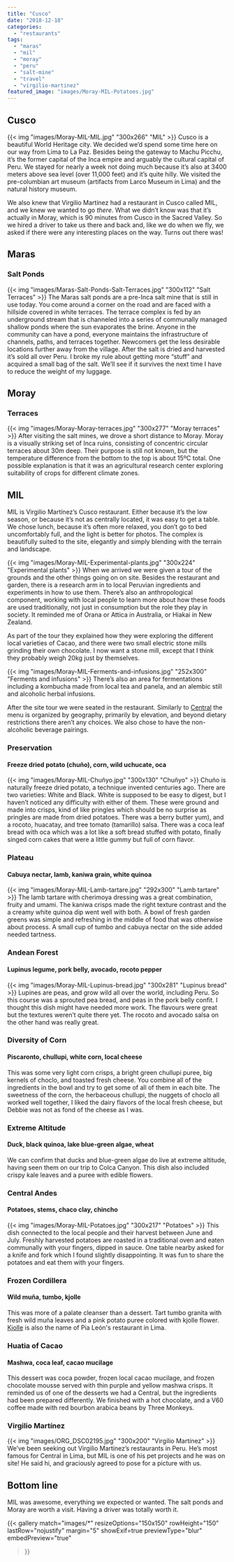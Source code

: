 ```yaml
---
title: "Cusco"
date: "2018-12-18"
categories: 
  - "restaurants"
tags: 
  - "maras"
  - "mil"
  - "moray"
  - "peru"
  - "salt-mine"
  - "travel"
  - "virgilio-martinez"
featured_image: "images/Moray-MIL-Potatoes.jpg"
---
```

## Cusco

{{< img "images/Moray-MIL-MIL.jpg" "300x266" "MIL" >}}
Cusco is a beautiful World Heritage city. We decided we’d spend some
time here on our way from Lima to La Paz. Besides being the gateway to
Machu Picchu, it’s the former capital of the Inca empire and arguably
the cultural capital of Peru. We stayed for nearly a week not doing
much because it’s also at 3400 meters above sea level (over 11,000
feet) and it’s quite hilly. We visited the pre-columbian art museum
(artifacts from Larco Museum in Lima) and the natural history museum.

We also knew that Virgilio Martínez had a restaurant in Cusco called
MIL, and we knew we wanted to go _there_. What we didn’t know was that
it’s actually in Moray, which is 90 minutes from Cusco in the Sacred
Valley. So we hired a driver to take us there and back and, like we do
when we fly, we asked if there were any interesting places on the
way. Turns out there was!

## Maras

### Salt Ponds

{{< img "images/Maras-Salt-Ponds-Salt-Terraces.jpg" "300x112" "Salt Terraces" >}}
The Maras salt ponds are a pre-Inca salt mine that is still in use
today. You come around a corner on the road and are faced with a
hillside covered in white terraces. The terrace complex is fed by an
underground stream that is channeled into a series of communally
managed shallow ponds where the sun evaporates the brine. Anyone in
the community can have a pond, everyone maintains the infrastructure
of channels, paths, and terraces together. Newcomers get the less
desirable locations further away from the village. After the salt is
dried and harvested it’s sold all over Peru. I broke my rule about
getting more “stuff” and acquired a small bag of the salt. We’ll see
if it survives the next time I have to reduce the weight of my
luggage.

## Moray

### Terraces

{{< img "images/Moray-Moray-terraces.jpg" "300x277" "Moray terraces" >}}
After visiting the salt mines, we drove a short distance to
Moray. Moray is a visually striking set of Inca ruins, consisting of
concentric circular terraces about 30m deep. Their purpose is still
not known, but the temperature difference from the bottom to the top
is about 15ºC total. One possible explanation is that it was an
agricultural research center exploring suitability of crops for
different climate zones.

## MIL

MIL is Virgilio Martínez’s Cusco restaurant. Either because it’s the
low season, or because it’s not as centrally located, it was easy to
get a table. We chose lunch, because it’s often more relaxed, you
don’t go to bed uncomfortably full, and the light is better for
photos. The complex is beautifully suited to the site, elegantly and
simply blending with the terrain and landscape.

{{< img "images/Moray-MIL-Experimental-plants.jpg" "300x224" "Experimental plants" >}}
When we arrived we were given a tour of the grounds and the other
things going on on site. Besides the restaurant and garden, there is a
research arm in to local Peruvian ingredients and experiments in how
to use them. There’s also an anthropological component, working with
local people to learn more about how these foods are used
traditionally, not just in consumption but the role they play in
society. It reminded me of Orana or Attica in Australia, or Hiakai in
New Zealand.

As part of the tour they explained how they were exploring the
different local varieties of Cacao, and there were two small electric
stone mills grinding their own chocolate. I now want a stone mill,
except that I think they probably weigh 20kg just by themselves.

{{< img "images/Moray-MIL-Ferments-and-infusions.jpg" "252x300" "Ferments and infusions" >}}
There’s also an area for fermentations including a kombucha made from
local tea and panela, and an alembic still and alcoholic herbal
infusions.

After the site tour we were seated in the restaurant. Similarly to
[Central](/central/) the menu is organized by
geography, primarily by elevation, and beyond dietary restrictions
there aren’t any choices. We also chose to have the non-alcoholic
beverage pairings.

### Preservation

#### Freeze dried potato (chuño), corn, wild uchucate, oca

{{< img "images/Moray-MIL-Chuñyo.jpg" "300x130" "Chuñyo" >}}
Chuño is naturally freeze dried potato, a technique invented centuries
ago. There are two varieties: White and Black. White is supposed to be
easy to digest, but I haven’t noticed any difficulty with either of
them. These were ground and made into crisps, kind of like pringles
which should be no surprise as pringles are made from dried
potatoes. There was a berry butter yum), and a rocoto, huacatay, and
tree tomato (tamarillo) salsa. There was a coca leaf bread with oca
which was a lot like a soft bread stuffed with potato, finally singed
corn cakes that were a little gummy but full of corn flavor.

### Plateau

#### Cabuya nectar, lamb, kaniwa grain, white quinoa

{{< img "images/Moray-MIL-Lamb-tartare.jpg" "292x300" "Lamb tartare" >}}
The lamb tartare with cherimoya dressing was a great combination,
fruity and umami. The kaniwa crisps made the right texture contrast
and the a creamy white quinoa dip went well with both. A bowl of fresh
garden greens was simple and refreshing in the middle of food that was
otherwise about process. A small cup of tumbo and cabuya nectar on the
side added needed tartness.

### Andean Forest

#### Lupinus legume, pork belly, avocado, rocoto pepper

{{< img "images/Moray-MIL-Lupinus-bread.jpg" "300x281" "Lupinus bread" >}}
Lupines are peas, and grow wild all over the world, including Peru. So
this course was a sprouted pea bread, and peas in the pork belly
confit. I thought this dish might have needed more work. The flavours
were great but the textures weren’t quite there yet. The rocoto and
avocado salsa on the other hand was really great.

### Diversity of Corn

#### Piscaronto, chullupi, white corn, local cheese

This was some very light corn crisps, a bright green chullupi puree,
big kernels of choclo, and toasted fresh cheese. You combine all of
the ingredients in the bowl and try to get some of all of them in each
bite. The sweetness of the corn, the herbaceous chullupi, the nuggets
of choclo all worked well together, I liked the dairy flavors of the
local fresh cheese, but Debbie was not as fond of the cheese as I was.

### Extreme Altitude

#### Duck, black quinoa, lake blue-green algae, wheat

We can confirm that ducks and blue-green algae do live at extreme
altitude, having seen them on our trip to Colca Canyon. This dish also
included crispy kale leaves and a puree with edible flowers.

### Central Andes

#### Potatoes, stems, chaco clay, chincho

{{< img "images/Moray-MIL-Potatoes.jpg" "300x217" "Potatoes" >}}
This dish connected to the local people and their harvest between June
and July. Freshly harvested potatoes are roasted in a traditional oven
and eaten communally with your fingers, dipped in sauce. One table
nearby asked for a knife and fork which I found slightly
disappointing. It was fun to share the potatoes and eat them with your
fingers.

### Frozen Cordillera

#### Wild muña, tumbo, kjolle

This was more of a palate cleanser than a dessert. Tart tumbo granita
with fresh wild muña leaves and a pink potato puree colored with
kjolle flower. [Kjolle](/kjolle/) is also the
name of Pia León's restaurant in Lima.

### Huatia of Cacao

#### Mashwa, coca leaf, cacao mucilage

This dessert was coca powder, frozen local cacao mucilage, and frozen
chocolate mousse served with thin purple and yellow mashwa crisps. It
reminded us of one of the desserts we had a Central, but the
ingredients had been prepared differently. We finished with a hot
chocolate, and a V60 coffee made with red bourbon arabica beans by
Three Monkeys.

### Virgilio Martínez

{{< img "images/ORG_DSC02195.jpg" "300x200" "Virgilio Martínez" >}}
We’ve been seeking out Virgilio Martínez’s restaurants in Peru. He’s
most famous for Central in Lima, but MIL is one of his pet projects
and he was on site! He said hi, and graciously agreed to pose for a
picture with us.

## Bottom line

MIL was awesome, everything we expected or wanted. The salt ponds and
Moray are worth a visit. Having a driver was totally worth it.

{{< gallery
       match="images/*"
       resizeOptions="150x150"
       rowHeight="150"
       lastRow="nojustify"
       margin="5"
       showExif=true
       previewType="blur"
       embedPreview="true"
>}}
